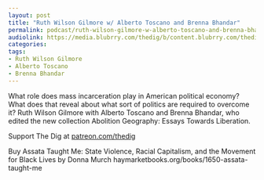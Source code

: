 ```yaml
---
layout: post
title: "Ruth Wilson Gilmore w/ Alberto Toscano and Brenna Bhandar"
permalink: podcast/ruth-wilson-gilmore-w-alberto-toscano-and-brenna-bhandar/
audiolink: https://media.blubrry.com/thedig/b/content.blubrry.com/thedig/The_Dig-EP_358-Gilmore.mp3
categories:
tags:
- Ruth Wilson Gilmore
- Alberto Toscano
- Brenna Bhandar
---
```


What role does mass incarceration play in American political economy? What does that reveal about what sort of politics are required to overcome it? Ruth Wilson Gilmore with Alberto Toscano and Brenna Bhandar, who edited the new collection Abolition Geography: Essays Towards Liberation.

Support The Dig at [patreon.com/thedig](patreon.com/thedig)

Buy Assata Taught Me: State Violence, Racial Capitalism, and the Movement for Black Lives by Donna Murch haymarketbooks.org/books/1650-assata-taught-me